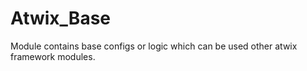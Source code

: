 # Atwix_Base
Module contains base configs or logic which can be used other atwix framework modules. 